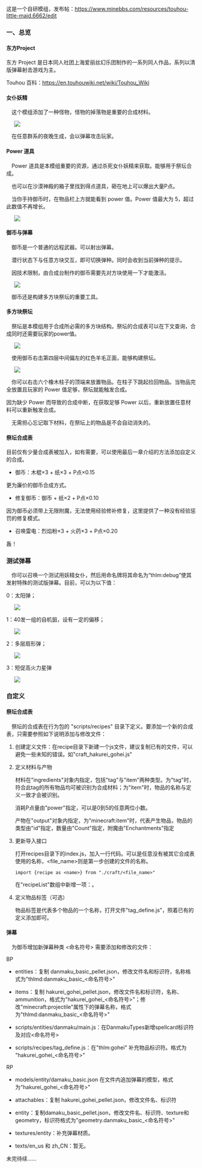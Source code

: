 
这是一个自研模组，发布帖：https://www.minebbs.com/resources/touhou-little-maid.6662/edit

### 一、总览

#### 东方Project

东方 Project 是日本同人社团上海爱丽丝幻乐团制作的一系列同人作品，系列以清版弹幕射击游戏为主。

Touhou 百科：https://en.touhouwiki.net/wiki/Touhou_Wiki

#### 女仆妖精

<span>&#8195;</span>这个模组添加了一种怪物，怪物的掉落物是重要的合成材料。

<img style="margin-left:21px" src=https://www.minebbs.com/attachments/fairy-jpg.53111>

<span>&#8195;</span>在任意群系的夜晚生成，会以弹幕攻击玩家。

#### Power 道具

<span>&#8195;</span>Power 道具是本模组重要的资源，通过杀死女仆妖精来获取。能够用于祭坛合成。

<span>&#8195;</span>也可以在沙漠神殿的箱子里找到得点道具，砸在地上可以爆出大量P点。

<span>&#8195;</span>当你手持御币时，在物品栏上方就能看到 power 值。Power 值最大为 5，超过此数值不再增长。

<img style="margin-left:21px" src=https://www.minebbs.com/attachments/power-jpg.53112>



#### 御币与弹幕

<span>&#8195;</span>御币是一个普通的远程武器。可以射出弹幕。

<span>&#8195;</span>潜行状态下与任意方块交互，即可切换弹种。同时会收到当前弹种的提示。

<span>&#8195;</span>因技术限制，由合成台制作的御币需要先对方块使用一下才能激活。

<img style="margin-left:21px" src=https://www.minebbs.com/attachments/craft_gohei-jpg.53033>

<span>&#8195;</span>御币还是构建多方块祭坛的重要工具。

#### 多方块祭坛

<span>&#8195;</span>祭坛是本模组用于合成所必需的多方块结构。祭坛的合成表可以在下文查询，合成同时还需要玩家的power值。

<img style="margin-left:21px" src=https://www.minebbs.com/attachments/altar_0-jpg.53118>

<span>&#8195;</span>使用御币右击第四层中间偏左的红色羊毛正面，能够构建祭坛。

<img style="margin-left:21px" src=https://www.minebbs.com/attachments/altar-jpg.53031>

<span>&#8195;</span>你可以右击六个橡木柱子的顶端来放置物品。在柱子下跳起捡回物品。当物品完全放置且玩家的 Power 值足够，祭坛就能触发合成。

因为缺少 Power 而导致的合成中断，在获取足够 Power 以后，重新放置任意材料可以重新触发合成。

<span>&#8195;</span>无需担心忘记取下材料，在祭坛上的物品是不会自动消失的。

#### 祭坛合成表

目前仅有少量合成表被加入，如有需要，可以使用最后一章介绍的方法添加自定义的合成。

+ 御币：木棍×3 + 纸×3 + P点×0.15

更为廉价的御币合成方式。

+ 修复御币：御币 + 纸×2 + P点×0.10

因为御币必须带上无限附魔，无法使用经验修补修复，这里提供了一种没有经验惩罚的修复模式。

+ 召唤雷电：烈焰粉×3 + 火药×3 + P点×0.20

轰！



### 测试弹幕

<span>&#8195;</span>你可以召唤一个测试用妖精女仆，然后用命名牌将其命名为“thlm:debug<n>”使其发射特殊的测试版弹幕。目前，<n>可以为以下值：

0：太阳弹；

<img style="margin-left:21px" src=https://www.minebbs.com/attachments/debug_0-jpg.53113>

1：40发一组的自机狙，设有一定的偏移；

<img style="margin-left:21px" src=https://www.minebbs.com/attachments/debug_1-jpg.53114>

2：多层扇形弹；

<img style="margin-left:21px" src=https://www.minebbs.com/attachments/debug_2-jpg.53115>

3：短促高火力星弹

<img style="margin-left:21px" src=https://www.minebbs.com/attachments/debug_3-jpg.53116>



### 自定义

#### 祭坛合成表

<span>&#8195;</span>祭坛的合成表在行为包的 "scripts/recipes" 目录下定义。要添加一个新的合成表，只需要参照如下说明添加与修改文件：

1. 创建定义文件：在recipe目录下新建一个js文件，建议复制已有的文件，可以避免一些未知的错误。如"craft_hakurei_gohei.js"

2. 定义材料与产物

   材料在"ingredients"对象内指定，包括"tag"与"item"两种类型。为"tag"时，符合此tag的所有物品均可被识别为合成材料；为"item"时，物品的名称与定义一致才会被识别。

   消耗P点量由"power"指定，可以是0到5的任意两位小数。

   产物在"output"对象内指定，为"minecraft:item"时，代表产生物品，物品的类型由"id"指定，数量由"Count"指定，附魔由"Enchantments"指定

3. 更新导入接口

   打开recipes目录下的index.js，加入一行代码。<name>可以是任意没有被其它合成表使用的名称，<file_name>则是第一步创建的文件的名称。

   ``` import {recipe as <name>} from "./craft/<file_name>" ```



   在"recipeList"数组中新增一项：<name>。

4. 定义物品标签（可选）

   物品标签是代表多个物品的一个名称，打开文件"tag_define.js"，照着已有的定义添加即可。

#### 弹幕

<span>&#8195;</span>为御币增加新弹幕种类 <命名符号> 需要添加和修改的文件：

BP

+ entities：复制 danmaku_basic_pellet.json，修改文件名和标识符，名称格式为"thlmd:danmaku_basic_<命名符号>"

+ items：复制 hakurei_gohei_pellet.json，修改文件名和标识符，名称、ammunition，格式为"hakurei_gohei_<命名符号>"；修改"minecraft:projectile"属性下的弹幕名称，格式为"thlmd:danmaku_basic_<命名符号>"

+ scripts/entities/danmaku/main.js：在DanmakuTypes新增spellcard标识符及对应<命名符号>

+ scripts/recipes/tag_define.js：在"thlm:gohei" 补充物品标识符。格式为 "hakurei_gohei_<命名符号>"

RP

+ models/entity/damaku_basic.json 在文件内追加弹幕的模型，格式为"hakurei_gohei_<命名符号>"

+ attachables：复制 hakurei_gohei_pellet.json，修改文件名、标识符

+ entity：复制damaku_basic_pellet.json，修改文件名、标识符、texture和geometry，标识符格式为"geometry.danmaku_basic_<命名符号>"

+ textures/entity：补充弹幕材质。

+ texts/en_us 和 zh_CN：暂无。



未完待续......


